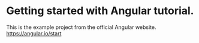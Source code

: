 # Getting started with Angular tutorial.

This is the example project from the official Angular website. https://angular.io/start
